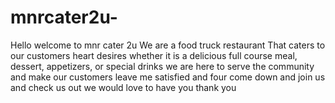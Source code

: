 # mnrcater2u-

Hello welcome to mnr cater 2u We are a food truck restaurant  That caters to our customers heart desires whether it is a delicious full course meal, dessert, appetizers, or special drinks we are here to serve the community and make our customers leave me satisfied and four come down and join us and check us out we would love to have you thank you
